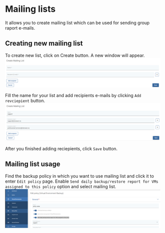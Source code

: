 # Mailing lists

It allows you to create mailing list which can be used for sending group raport e-mails.

## Creating new mailing list
To create new list, click on Create button. A new window will appear.
![](../../.gitbook/assets/create-mailing-list.png)

Fill the name for your list and add recipients e-mails by clicking `Add revciepient` button.
![](../../.gitbook/assets/mailing-list-add-recipient.png)

After you finished adding reciepients, click `Save` button.

## Mailing list usage
Find the backup policy in which you want to use mailing list and click it to enter `Edit policy` page. Enable `Send daily backup/restore report for VMs assigned to this policy` option and select mailing list.
![](../../.gitbook/assets/mailing-list-example.png)